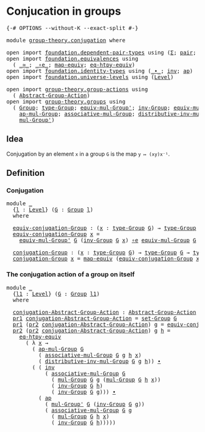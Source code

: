 # Conjucation in groups

<pre class="Agda"><a id="34" class="Symbol">{-#</a> <a id="38" class="Keyword">OPTIONS</a> <a id="46" class="Pragma">--without-K</a> <a id="58" class="Pragma">--exact-split</a> <a id="72" class="Symbol">#-}</a>

<a id="77" class="Keyword">module</a> <a id="84" href="group-theory.conjugation.html" class="Module">group-theory.conjugation</a> <a id="109" class="Keyword">where</a>

<a id="116" class="Keyword">open</a> <a id="121" class="Keyword">import</a> <a id="128" href="foundation.dependent-pair-types.html" class="Module">foundation.dependent-pair-types</a> <a id="160" class="Keyword">using</a> <a id="166" class="Symbol">(</a><a id="167" href="foundation-core.dependent-pair-types.html#502" class="Record">Σ</a><a id="168" class="Symbol">;</a> <a id="170" href="foundation-core.dependent-pair-types.html#575" class="InductiveConstructor">pair</a><a id="174" class="Symbol">;</a> <a id="176" href="foundation-core.dependent-pair-types.html#592" class="Field">pr1</a><a id="179" class="Symbol">;</a> <a id="181" href="foundation-core.dependent-pair-types.html#604" class="Field">pr2</a><a id="184" class="Symbol">)</a>
<a id="186" class="Keyword">open</a> <a id="191" class="Keyword">import</a> <a id="198" href="foundation.equivalences.html" class="Module">foundation.equivalences</a> <a id="222" class="Keyword">using</a>
  <a id="230" class="Symbol">(</a> <a id="232" href="foundation-core.equivalences.html#1607" class="Function Operator">_≃_</a><a id="235" class="Symbol">;</a> <a id="237" href="foundation-core.equivalences.html#7855" class="Function Operator">_∘e_</a><a id="241" class="Symbol">;</a> <a id="243" href="foundation-core.equivalences.html#1807" class="Function">map-equiv</a><a id="252" class="Symbol">;</a> <a id="254" href="foundation.equivalences.html#13491" class="Function">eq-htpy-equiv</a><a id="267" class="Symbol">)</a>
<a id="269" class="Keyword">open</a> <a id="274" class="Keyword">import</a> <a id="281" href="foundation.identity-types.html" class="Module">foundation.identity-types</a> <a id="307" class="Keyword">using</a> <a id="313" class="Symbol">(</a><a id="314" href="foundation-core.identity-types.html#1239" class="Function Operator">_∙_</a><a id="317" class="Symbol">;</a> <a id="319" href="foundation-core.identity-types.html#1552" class="Function">inv</a><a id="322" class="Symbol">;</a> <a id="324" href="foundation-core.identity-types.html#2853" class="Function">ap</a><a id="326" class="Symbol">)</a>
<a id="328" class="Keyword">open</a> <a id="333" class="Keyword">import</a> <a id="340" href="foundation.universe-levels.html" class="Module">foundation.universe-levels</a> <a id="367" class="Keyword">using</a> <a id="373" class="Symbol">(</a><a id="374" href="Agda.Primitive.html#597" class="Postulate">Level</a><a id="379" class="Symbol">)</a>

<a id="382" class="Keyword">open</a> <a id="387" class="Keyword">import</a> <a id="394" href="group-theory.group-actions.html" class="Module">group-theory.group-actions</a> <a id="421" class="Keyword">using</a>
  <a id="429" class="Symbol">(</a> <a id="431" href="group-theory.group-actions.html#1192" class="Function">Abstract-Group-Action</a><a id="452" class="Symbol">)</a>
<a id="454" class="Keyword">open</a> <a id="459" class="Keyword">import</a> <a id="466" href="group-theory.groups.html" class="Module">group-theory.groups</a> <a id="486" class="Keyword">using</a>
  <a id="494" class="Symbol">(</a> <a id="496" href="group-theory.groups.html#2398" class="Function">Group</a><a id="501" class="Symbol">;</a> <a id="503" href="group-theory.groups.html#2641" class="Function">type-Group</a><a id="513" class="Symbol">;</a> <a id="515" href="group-theory.groups.html#6131" class="Function">equiv-mul-Group&#39;</a><a id="531" class="Symbol">;</a> <a id="533" href="group-theory.groups.html#4466" class="Function">inv-Group</a><a id="542" class="Symbol">;</a> <a id="544" href="group-theory.groups.html#5518" class="Function">equiv-mul-Group</a><a id="559" class="Symbol">;</a> <a id="561" href="group-theory.groups.html#2581" class="Function">set-Group</a><a id="570" class="Symbol">;</a>
    <a id="576" href="group-theory.groups.html#2982" class="Function">ap-mul-Group</a><a id="588" class="Symbol">;</a> <a id="590" href="group-theory.groups.html#3235" class="Function">associative-mul-Group</a><a id="611" class="Symbol">;</a> <a id="613" href="group-theory.groups.html#7771" class="Function">distributive-inv-mul-Group</a><a id="639" class="Symbol">;</a> <a id="641" href="group-theory.groups.html#2886" class="Function">mul-Group</a><a id="650" class="Symbol">;</a>
    <a id="656" href="group-theory.groups.html#3147" class="Function">mul-Group&#39;</a><a id="666" class="Symbol">)</a>
</pre>
## Idea

Conjugation by an element `x` in a group `G` is the map `y ↦ (xy)x⁻¹`.

## Definition

### Conjugation

<pre class="Agda"><a id="794" class="Keyword">module</a> <a id="801" href="group-theory.conjugation.html#801" class="Module">_</a>
  <a id="805" class="Symbol">{</a><a id="806" href="group-theory.conjugation.html#806" class="Bound">l</a> <a id="808" class="Symbol">:</a> <a id="810" href="Agda.Primitive.html#597" class="Postulate">Level</a><a id="815" class="Symbol">}</a> <a id="817" class="Symbol">(</a><a id="818" href="group-theory.conjugation.html#818" class="Bound">G</a> <a id="820" class="Symbol">:</a> <a id="822" href="group-theory.groups.html#2398" class="Function">Group</a> <a id="828" href="group-theory.conjugation.html#806" class="Bound">l</a><a id="829" class="Symbol">)</a>
  <a id="833" class="Keyword">where</a>

  <a id="842" href="group-theory.conjugation.html#842" class="Function">equiv-conjugation-Group</a> <a id="866" class="Symbol">:</a> <a id="868" class="Symbol">(</a><a id="869" href="group-theory.conjugation.html#869" class="Bound">x</a> <a id="871" class="Symbol">:</a> <a id="873" href="group-theory.groups.html#2641" class="Function">type-Group</a> <a id="884" href="group-theory.conjugation.html#818" class="Bound">G</a><a id="885" class="Symbol">)</a> <a id="887" class="Symbol">→</a> <a id="889" href="group-theory.groups.html#2641" class="Function">type-Group</a> <a id="900" href="group-theory.conjugation.html#818" class="Bound">G</a> <a id="902" href="foundation-core.equivalences.html#1607" class="Function Operator">≃</a> <a id="904" href="group-theory.groups.html#2641" class="Function">type-Group</a> <a id="915" href="group-theory.conjugation.html#818" class="Bound">G</a>
  <a id="919" href="group-theory.conjugation.html#842" class="Function">equiv-conjugation-Group</a> <a id="943" href="group-theory.conjugation.html#943" class="Bound">x</a> <a id="945" class="Symbol">=</a>
    <a id="951" href="group-theory.groups.html#6131" class="Function">equiv-mul-Group&#39;</a> <a id="968" href="group-theory.conjugation.html#818" class="Bound">G</a> <a id="970" class="Symbol">(</a><a id="971" href="group-theory.groups.html#4466" class="Function">inv-Group</a> <a id="981" href="group-theory.conjugation.html#818" class="Bound">G</a> <a id="983" href="group-theory.conjugation.html#943" class="Bound">x</a><a id="984" class="Symbol">)</a> <a id="986" href="foundation-core.equivalences.html#7855" class="Function Operator">∘e</a> <a id="989" href="group-theory.groups.html#5518" class="Function">equiv-mul-Group</a> <a id="1005" href="group-theory.conjugation.html#818" class="Bound">G</a> <a id="1007" href="group-theory.conjugation.html#943" class="Bound">x</a>

  <a id="1012" href="group-theory.conjugation.html#1012" class="Function">conjugation-Group</a> <a id="1030" class="Symbol">:</a> <a id="1032" class="Symbol">(</a><a id="1033" href="group-theory.conjugation.html#1033" class="Bound">x</a> <a id="1035" class="Symbol">:</a> <a id="1037" href="group-theory.groups.html#2641" class="Function">type-Group</a> <a id="1048" href="group-theory.conjugation.html#818" class="Bound">G</a><a id="1049" class="Symbol">)</a> <a id="1051" class="Symbol">→</a> <a id="1053" href="group-theory.groups.html#2641" class="Function">type-Group</a> <a id="1064" href="group-theory.conjugation.html#818" class="Bound">G</a> <a id="1066" class="Symbol">→</a> <a id="1068" href="group-theory.groups.html#2641" class="Function">type-Group</a> <a id="1079" href="group-theory.conjugation.html#818" class="Bound">G</a>
  <a id="1083" href="group-theory.conjugation.html#1012" class="Function">conjugation-Group</a> <a id="1101" href="group-theory.conjugation.html#1101" class="Bound">x</a> <a id="1103" class="Symbol">=</a> <a id="1105" href="foundation-core.equivalences.html#1807" class="Function">map-equiv</a> <a id="1115" class="Symbol">(</a><a id="1116" href="group-theory.conjugation.html#842" class="Function">equiv-conjugation-Group</a> <a id="1140" href="group-theory.conjugation.html#1101" class="Bound">x</a><a id="1141" class="Symbol">)</a>
</pre>
### The conjugation action of a group on itself

<pre class="Agda"><a id="1205" class="Keyword">module</a> <a id="1212" href="group-theory.conjugation.html#1212" class="Module">_</a>
  <a id="1216" class="Symbol">{</a><a id="1217" href="group-theory.conjugation.html#1217" class="Bound">l1</a> <a id="1220" class="Symbol">:</a> <a id="1222" href="Agda.Primitive.html#597" class="Postulate">Level</a><a id="1227" class="Symbol">}</a> <a id="1229" class="Symbol">(</a><a id="1230" href="group-theory.conjugation.html#1230" class="Bound">G</a> <a id="1232" class="Symbol">:</a> <a id="1234" href="group-theory.groups.html#2398" class="Function">Group</a> <a id="1240" href="group-theory.conjugation.html#1217" class="Bound">l1</a><a id="1242" class="Symbol">)</a>
  <a id="1246" class="Keyword">where</a>

  <a id="1255" href="group-theory.conjugation.html#1255" class="Function">conjugation-Abstract-Group-Action</a> <a id="1289" class="Symbol">:</a> <a id="1291" href="group-theory.group-actions.html#1192" class="Function">Abstract-Group-Action</a> <a id="1313" href="group-theory.conjugation.html#1230" class="Bound">G</a> <a id="1315" href="group-theory.conjugation.html#1217" class="Bound">l1</a>
  <a id="1320" href="foundation-core.dependent-pair-types.html#592" class="Field">pr1</a> <a id="1324" href="group-theory.conjugation.html#1255" class="Function">conjugation-Abstract-Group-Action</a> <a id="1358" class="Symbol">=</a> <a id="1360" href="group-theory.groups.html#2581" class="Function">set-Group</a> <a id="1370" href="group-theory.conjugation.html#1230" class="Bound">G</a>
  <a id="1374" href="foundation-core.dependent-pair-types.html#592" class="Field">pr1</a> <a id="1378" class="Symbol">(</a><a id="1379" href="foundation-core.dependent-pair-types.html#604" class="Field">pr2</a> <a id="1383" href="group-theory.conjugation.html#1255" class="Function">conjugation-Abstract-Group-Action</a><a id="1416" class="Symbol">)</a> <a id="1418" href="group-theory.conjugation.html#1418" class="Bound">g</a> <a id="1420" class="Symbol">=</a> <a id="1422" href="group-theory.conjugation.html#842" class="Function">equiv-conjugation-Group</a> <a id="1446" href="group-theory.conjugation.html#1230" class="Bound">G</a> <a id="1448" href="group-theory.conjugation.html#1418" class="Bound">g</a>
  <a id="1452" href="foundation-core.dependent-pair-types.html#604" class="Field">pr2</a> <a id="1456" class="Symbol">(</a><a id="1457" href="foundation-core.dependent-pair-types.html#604" class="Field">pr2</a> <a id="1461" href="group-theory.conjugation.html#1255" class="Function">conjugation-Abstract-Group-Action</a><a id="1494" class="Symbol">)</a> <a id="1496" href="group-theory.conjugation.html#1496" class="Bound">g</a> <a id="1498" href="group-theory.conjugation.html#1498" class="Bound">h</a> <a id="1500" class="Symbol">=</a>
    <a id="1506" href="foundation.equivalences.html#13491" class="Function">eq-htpy-equiv</a>
      <a id="1526" class="Symbol">(</a> <a id="1528" class="Symbol">λ</a> <a id="1530" href="group-theory.conjugation.html#1530" class="Bound">x</a> <a id="1532" class="Symbol">→</a>
        <a id="1542" class="Symbol">(</a> <a id="1544" href="group-theory.groups.html#2982" class="Function">ap-mul-Group</a> <a id="1557" href="group-theory.conjugation.html#1230" class="Bound">G</a>
          <a id="1569" class="Symbol">(</a> <a id="1571" href="group-theory.groups.html#3235" class="Function">associative-mul-Group</a> <a id="1593" href="group-theory.conjugation.html#1230" class="Bound">G</a> <a id="1595" href="group-theory.conjugation.html#1496" class="Bound">g</a> <a id="1597" href="group-theory.conjugation.html#1498" class="Bound">h</a> <a id="1599" href="group-theory.conjugation.html#1530" class="Bound">x</a><a id="1600" class="Symbol">)</a>
          <a id="1612" class="Symbol">(</a> <a id="1614" href="group-theory.groups.html#7771" class="Function">distributive-inv-mul-Group</a> <a id="1641" href="group-theory.conjugation.html#1230" class="Bound">G</a> <a id="1643" href="group-theory.conjugation.html#1496" class="Bound">g</a> <a id="1645" href="group-theory.conjugation.html#1498" class="Bound">h</a><a id="1646" class="Symbol">))</a> <a id="1649" href="foundation-core.identity-types.html#1239" class="Function Operator">∙</a>
        <a id="1659" class="Symbol">(</a> <a id="1661" class="Symbol">(</a> <a id="1663" href="foundation-core.identity-types.html#1552" class="Function">inv</a>
            <a id="1679" class="Symbol">(</a> <a id="1681" href="group-theory.groups.html#3235" class="Function">associative-mul-Group</a> <a id="1703" href="group-theory.conjugation.html#1230" class="Bound">G</a>
              <a id="1719" class="Symbol">(</a> <a id="1721" href="group-theory.groups.html#2886" class="Function">mul-Group</a> <a id="1731" href="group-theory.conjugation.html#1230" class="Bound">G</a> <a id="1733" href="group-theory.conjugation.html#1496" class="Bound">g</a> <a id="1735" class="Symbol">(</a><a id="1736" href="group-theory.groups.html#2886" class="Function">mul-Group</a> <a id="1746" href="group-theory.conjugation.html#1230" class="Bound">G</a> <a id="1748" href="group-theory.conjugation.html#1498" class="Bound">h</a> <a id="1750" href="group-theory.conjugation.html#1530" class="Bound">x</a><a id="1751" class="Symbol">))</a>
              <a id="1768" class="Symbol">(</a> <a id="1770" href="group-theory.groups.html#4466" class="Function">inv-Group</a> <a id="1780" href="group-theory.conjugation.html#1230" class="Bound">G</a> <a id="1782" href="group-theory.conjugation.html#1498" class="Bound">h</a><a id="1783" class="Symbol">)</a>
              <a id="1799" class="Symbol">(</a> <a id="1801" href="group-theory.groups.html#4466" class="Function">inv-Group</a> <a id="1811" href="group-theory.conjugation.html#1230" class="Bound">G</a> <a id="1813" href="group-theory.conjugation.html#1496" class="Bound">g</a><a id="1814" class="Symbol">)))</a> <a id="1818" href="foundation-core.identity-types.html#1239" class="Function Operator">∙</a>
          <a id="1830" class="Symbol">(</a> <a id="1832" href="foundation-core.identity-types.html#2853" class="Function">ap</a>
            <a id="1847" class="Symbol">(</a> <a id="1849" href="group-theory.groups.html#3147" class="Function">mul-Group&#39;</a> <a id="1860" href="group-theory.conjugation.html#1230" class="Bound">G</a> <a id="1862" class="Symbol">(</a><a id="1863" href="group-theory.groups.html#4466" class="Function">inv-Group</a> <a id="1873" href="group-theory.conjugation.html#1230" class="Bound">G</a> <a id="1875" href="group-theory.conjugation.html#1496" class="Bound">g</a><a id="1876" class="Symbol">))</a>
            <a id="1891" class="Symbol">(</a> <a id="1893" href="group-theory.groups.html#3235" class="Function">associative-mul-Group</a> <a id="1915" href="group-theory.conjugation.html#1230" class="Bound">G</a> <a id="1917" href="group-theory.conjugation.html#1496" class="Bound">g</a>
              <a id="1933" class="Symbol">(</a> <a id="1935" href="group-theory.groups.html#2886" class="Function">mul-Group</a> <a id="1945" href="group-theory.conjugation.html#1230" class="Bound">G</a> <a id="1947" href="group-theory.conjugation.html#1498" class="Bound">h</a> <a id="1949" href="group-theory.conjugation.html#1530" class="Bound">x</a><a id="1950" class="Symbol">)</a>
              <a id="1966" class="Symbol">(</a> <a id="1968" href="group-theory.groups.html#4466" class="Function">inv-Group</a> <a id="1978" href="group-theory.conjugation.html#1230" class="Bound">G</a> <a id="1980" href="group-theory.conjugation.html#1498" class="Bound">h</a><a id="1981" class="Symbol">)))))</a>
</pre>